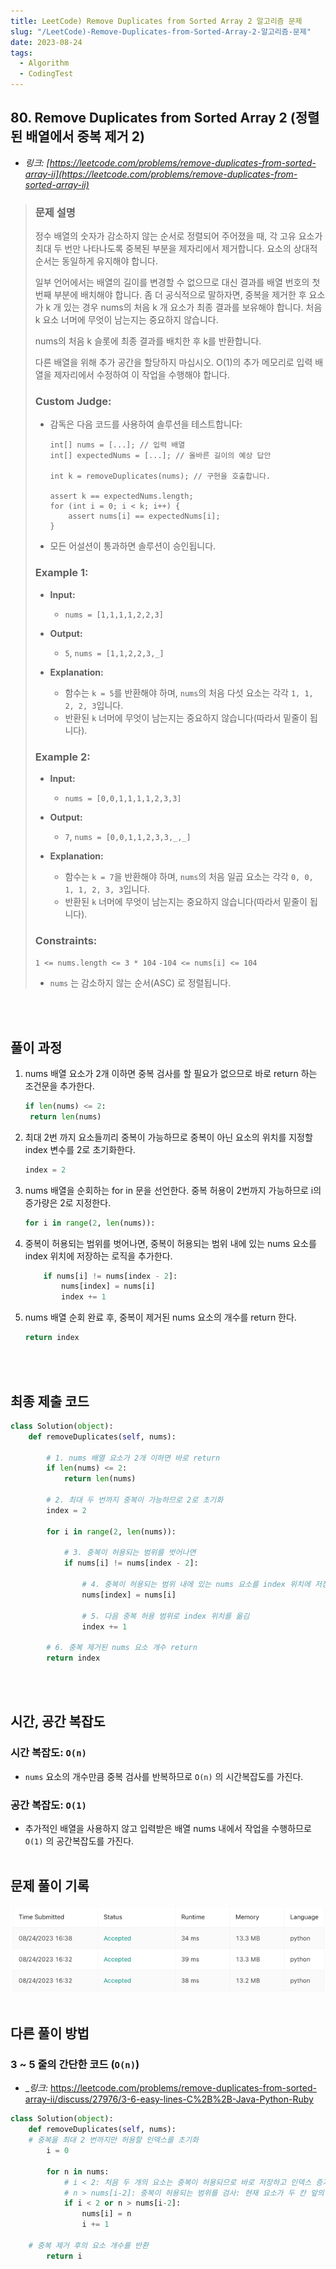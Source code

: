 ```yaml
---
title: LeetCode) Remove Duplicates from Sorted Array 2 알고리즘 문제
slug: "/LeetCode)-Remove-Duplicates-from-Sorted-Array-2-알고리즘-문제"
date: 2023-08-24
tags:
  - Algorithm
  - CodingTest
---
```


## 80. Remove Duplicates from Sorted Array 2 (정렬된 배열에서 중복 제거 2)

- _링크: [https://leetcode.com/problems/remove-duplicates-from-sorted-array-ii](https://leetcode.com/problems/remove-duplicates-from-sorted-array-ii)_

> ### 문제 설명
>
> 정수 배열의 숫자가 감소하지 않는 순서로 정렬되어 주어졌을 때, 각 고유 요소가 최대 두 번만 나타나도록 중복된 부분을 제자리에서 제거합니다. 요소의 상대적 순서는 동일하게 유지해야 합니다.
>
> 일부 언어에서는 배열의 길이를 변경할 수 없으므로 대신 결과를 배열 번호의 첫 번째 부분에 배치해야 합니다. 좀 더 공식적으로 말하자면, 중복을 제거한 후 요소가 k 개 있는 경우 nums의 처음 k 개 요소가 최종 결과를 보유해야 합니다. 처음 k 요소 너머에 무엇이 남는지는 중요하지 않습니다.
>
> nums의 처음 k 슬롯에 최종 결과를 배치한 후 k를 반환합니다.
>
> 다른 배열을 위해 추가 공간을 할당하지 마십시오. O(1)의 추가 메모리로 입력 배열을 제자리에서 수정하여 이 작업을 수행해야 합니다.
> 
> ### **Custom Judge:**
> 
> - 감독은 다음 코드를 사용하여 솔루션을 테스트합니다:
>     ```
>     int[] nums = [...]; // 입력 배열
>     int[] expectedNums = [...]; // 올바른 길이의 예상 답안
>
>     int k = removeDuplicates(nums); // 구현을 호출합니다.
>
>     assert k == expectedNums.length;
>     for (int i = 0; i < k; i++) {
>         assert nums[i] == expectedNums[i];
>     }
>     ```
> - 모든 어설션이 통과하면 솔루션이 승인됩니다.
> 
> ### **Example 1:**
> 
> - **Input:**
>   - `nums = [1,1,1,1,2,2,3]`
> 
> - **Output:**
>   - `5`, `nums = [1,1,2,2,3,_]`
> 
> - **Explanation:**
>   - 함수는 `k = 5`를 반환해야 하며, `nums`의 처음 다섯 요소는 각각 `1, 1, 2, 2, 3`입니다.
>   - 반환된 `k` 너머에 무엇이 남는지는 중요하지 않습니다(따라서 밑줄이 됩니다).
>
> ### **Example 2:**
> 
> - **Input:**
>   - `nums = [0,0,1,1,1,1,2,3,3]`
> 
> - **Output:**
>   - `7`, `nums = [0,0,1,1,2,3,3,_,_]`
> 
> - **Explanation:**
>   - 함수는 `k = 7`을 반환해야 하며, `nums`의 처음 일곱 요소는 각각 `0, 0, 1, 1, 2, 3, 3`입니다.
>   - 반환된 `k` 너머에 무엇이 남는지는 중요하지 않습니다(따라서 밑줄이 됩니다).
> 
> ### **Constraints:**
>
> `1 <= nums.length <= 3 * 104`
> `-104 <= nums[i] <= 104`
> - `nums` 는 감소하지 않는 순서(ASC) 로 정렬됩니다.
>
<br></br>

## 풀이 과정

1. nums 배열 요소가 2개 이하면 중복 검사를 할 필요가 없으므로 바로 return 하는 조건문을 추가한다.
   ```python
   if len(nums) <= 2:
   	return len(nums)
   ```

2. 최대 2번 까지 요소들끼리 중복이 가능하므로 중복이 아닌 요소의 위치를 지정할 index 변수를 2로 초기화한다.
    ```python
    index = 2
    ```
    
3. nums 배열을 순회하는 for in 문을 선언한다. 중복 허용이 2번까지 가능하므로 i의 증가량은 2로 지정한다.
    ```python
    for i in range(2, len(nums)):
    ```

4. 중복이 허용되는 범위를 벗어나면, 중복이 허용되는 범위 내에 있는 nums 요소를 index 위치에 저장하는 로직을 추가한다.
    ```python
        if nums[i] != nums[index - 2]:
            nums[index] = nums[i]
            index += 1
    ```

5. nums 배열 순회 완료 후, 중복이 제거된 nums 요소의 개수를 return 한다.
    ```python
    return index
    ```
<br></br>

## 최종 제출 코드
```python
class Solution(object):
    def removeDuplicates(self, nums):
        
        # 1. nums 배열 요소가 2개 이하면 바로 return
        if len(nums) <= 2:
            return len(nums)
        
        # 2. 최대 두 번까지 중복이 가능하므로 2로 초기화
        index = 2
        
        for i in range(2, len(nums)):
            
            # 3. 중복이 허용되는 범위를 벗어나면 
            if nums[i] != nums[index - 2]:
                
                # 4. 중복이 허용되는 범위 내에 있는 nums 요소를 index 위치에 저장
                nums[index] = nums[i]
                
                # 5. 다음 중복 허용 범위로 index 위치를 옮김
                index += 1
        
        # 6. 중복 제거된 nums 요소 개수 return
        return index
```
<br></br>

## 시간, 공간 복잡도

### 시간 복잡도: `O(n)`
- `nums` 요소의 개수만큼 중복 검사를 반복하므로 `O(n)` 의 시간복잡도를 가진다.
### 공간 복잡도: `O(1)`
- 추가적인 배열을 사용하지 않고 입력받은 배열 nums 내에서 작업을 수행하므로 `O(1)` 의 공간복잡도를 가진다.
<br></br>


## 문제 풀이 기록

![hyoj leet code submit history](img1.png "hyoj leet code submit history")
<br></br>

## 다른 풀이 방법

### 3 ~ 5 줄의 간단한 코드 (`O(n)`)
- _*링크:* https://leetcode.com/problems/remove-duplicates-from-sorted-array-ii/discuss/27976/3-6-easy-lines-C%2B%2B-Java-Python-Ruby

```python
class Solution(object):
    def removeDuplicates(self, nums):
	# 중복을 최대 2 번까지만 허용할 인덱스를 초기화
        i = 0
    
        for n in nums:
            # i < 2: 처음 두 개의 요소는 중복이 허용되므로 바로 저장하고 인덱스 증가
            # n > nums[i-2]: 중복이 허용되는 범위를 검사: 현재 요소가 두 칸 앞의 요소보다 큰 경우만 허용
            if i < 2 or n > nums[i-2]:
                nums[i] = n
                i += 1

	# 중복 제거 후의 요소 개수를 반환
        return i
```